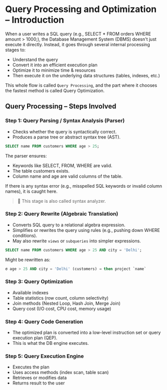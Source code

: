 # Query Processing and Optimization – Introduction

When a user writes a SQL query (e.g., SELECT * FROM orders WHERE amount > 1000;), the Database Management System (DBMS) doesn't just execute it directly. Instead, it goes through several internal processing stages to:

- Understand the query
- Convert it into an efficient execution plan
- Optimize it to minimize time & resources
- Then execute it on the underlying data structures (tables, indexes, etc.)

This whole flow is called `Query Processing`, and the part where it chooses the fastest method is called Query Optimization.

## Query Processing – Steps Involved

### Step 1: Query Parsing / Syntax Analysis (Parser)

- Checks whether the query is syntactically correct.
- Produces a parse tree or abstract syntax tree (AST).

```sql
SELECT name FROM customers WHERE age > 25;
```

The parser ensures:

- Keywords like SELECT, FROM, WHERE are valid.
- The table customers exists.
- Column name and age are valid columns of the table.

If there is any syntax error (e.g., misspelled SQL keywords or invalid column names), it is caught here.

> 📌 This stage is also called syntax analyzer.

### Step 2: Query Rewrite (Algebraic Translation)

- Converts SQL query to a relational algebra expression.
- Simplifies or rewrites the query using rules (e.g., pushing down WHERE conditions).
- May also rewrite `views` or `subqueries` into simpler expressions.

```sql
SELECT name FROM customers WHERE age > 25 AND city = 'Delhi';
```

Might be rewritten as:


```sql
σ age > 25 AND city = 'Delhi' (customers) → then project `name`
```

### Step 3: Query Optimization

- Available indexes
- Table statistics (row count, column selectivity)
- Join methods (Nested Loop, Hash Join, Merge Join)
- Query cost (I/O cost, CPU cost, memory usage)

### Step 4: Query Code Generation

- The optimized plan is converted into a low-level instruction set or query execution plan (QEP).
- This is what the DB engine executes.

### Step 5: Query Execution Engine

- Executes the plan
- Uses access methods (index scan, table scan)
- Retrieves or modifies data
- Returns result to the user